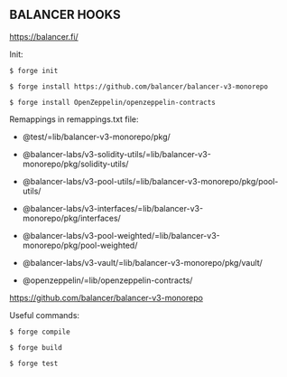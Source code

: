 ## BALANCER HOOKS

https://balancer.fi/

Init:

```shell
$ forge init

$ forge install https://github.com/balancer/balancer-v3-monorepo

$ forge install OpenZeppelin/openzeppelin-contracts
```

Remappings in remappings.txt file:

- @test/=lib/balancer-v3-monorepo/pkg/

- @balancer-labs/v3-solidity-utils/=lib/balancer-v3-monorepo/pkg/solidity-utils/

- @balancer-labs/v3-pool-utils/=lib/balancer-v3-monorepo/pkg/pool-utils/

- @balancer-labs/v3-interfaces/=lib/balancer-v3-monorepo/pkg/interfaces/

- @balancer-labs/v3-pool-weighted/=lib/balancer-v3-monorepo/pkg/pool-weighted/

- @balancer-labs/v3-vault/=lib/balancer-v3-monorepo/pkg/vault/

- @openzeppelin/=lib/openzeppelin-contracts/

https://github.com/balancer/balancer-v3-monorepo

Useful commands:

```shell
$ forge compile

$ forge build

$ forge test
```
